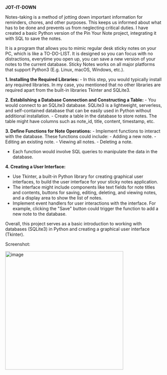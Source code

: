 **JOT-IT-DOWN**

Notes-taking is a method of jotting down important information for reminders, chores, and other purposes. This keeps us informed about what has to be done and prevents us from neglecting critical duties. I have created a basic Python version of the Pin Your Note project, integrating it with SQL to save the notes. 

It is a program that allows you to mimic regular desk sticky notes on your PC, which is like a TO-DO-LIST. It is designed so you can focus with no distractions, everytime you open up, you can save a new version of your notes to the current database. Sticky Notes works on all major platforms that support Python3 (E.g. Linux, macOS, Windows, etc.).

**1. Installing the Required Libraries:**
   	- In this step, you would typically install any required libraries. In my case, you mentioned that no other libraries are required apart from the built-in libraries Tkinter and SQLite3.

**2. Establishing a Database Connection and Constructing a Table:**
  	- You would connect to an SQLite3 database. SQLite3 is a lightweight, serverless, and self-contained database that can be easily used in Python without additional installation.
   	- Create a table in the database to store notes. The table might have columns such as note_id, title, content, timestamp, etc.

**3. Define Functions for Note Operations:**
     - Implement functions to interact with the database. These functions could include:
     - Adding a new note.
     - Editing an existing note.
     - Viewing all notes.
     - Deleting a note.
   - Each function would involve SQL queries to manipulate the data in the database.

**4. Creating a User Interface:**
   - Use Tkinter, a built-in Python library for creating graphical user interfaces, to build the user interface for your sticky notes application.
   - The interface might include components like text fields for note titles and contents, buttons for saving, editing, deleting, and viewing notes, and a display area to show the list of notes.
   - Implement event handlers for user interactions with the interface. For example, clicking the "Save" button could trigger the function to add a new note to the database.

Overall, this project serves as a basic introduction to working with databases (SQLite3) in Python and creating a graphical user interface (Tkinter).

Screenshot:

<img width="376" alt="image" src="https://github.com/anavisomi7/jotitdown/assets/94074307/a067dccb-89f9-4f00-92f0-a4daeaef069a">



 
